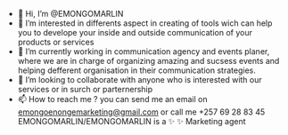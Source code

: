 - 👋 Hi, I’m @EMONGOMARLIN
- 👀 I’m interested in differents aspect in creating of tools wich can help you to develope your inside and outside communication of your products or services
- 🌱 I’m currently working in communication agency and events planer, where we are in charge of organizing amazing and sucsess events and helping defferent organisation in their communication strategies.
- 💞️ I’m looking to collaborate with anyone who is interested with our services or in surch or parternership
- 📫 How to reach me ? you can send me an email on emongoenongemarketing@gmail.com or call me +257 69 28 83 45
EMONGOMARLIN/EMONGOMARLIN is a ✨  ✨ Marketing agent
